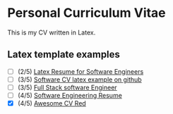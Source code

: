 # Personal Curriculum Vitae

This is my CV written in Latex.

## Latex template examples

- [ ] (2/5) [Latex Resume for Software Engineers](https://www.latextemplates.com/template/wenneker-resume-cv)
- [ ] (3/5) [Software CV latex example on github](https://github.com/arasgungore/arasgungore-CV?tab=readme-ov-file)
- [ ] (3/5) [Full Stack software Engineer](https://www.overleaf.com/latex/templates/plushcv/jybpnsftmdkf)
- [ ] (4/5) [Software Engineering Resume](https://www.overleaf.com/latex/templates/software-engineering-resume/mcvwcrmddsyw)
- [x] (4/5) [Awesome CV Red](https://www.latextemplates.com/template/awesome-resume-cv)
